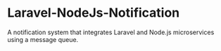 # Laravel-NodeJs-Notification
A notification system that integrates Laravel and Node.js microservices using a message queue.
